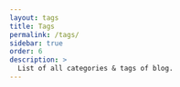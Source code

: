 ```yaml
---
layout: tags
title: Tags
permalink: /tags/
sidebar: true
order: 6
description: >
  List of all categories & tags of blog.
---
```

